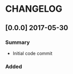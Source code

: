 # CHANGELOG
<!-- # ref: http://keepachangelog.com/en/0.3.0/ -->
<!-- All notable changes to this project will be documented in this file. -->

<!-- The format is based on [Keep a Changelog](http://keepachangelog.com/) -->
<!-- and this project adheres to [Semantic Versioning](http://semver.org/). -->

## [0.0.0] 2017-05-30
### Summary
 * Initial code commit

### Added

